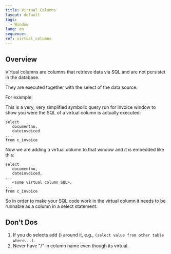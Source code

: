 ```yaml
---
title: Virtual Columns
layout: default
tags:  
  - Window
lang: en
sequence:
ref: virtual_columns
---
```


## Overview
Virtual columns are columns that retrieve data via SQL and are not persistet in the database.

They are executed together with the select of the data source.

For example:

This is a very, very simplified symbolic query run for invoice window to show you were the SQL of a virtual column is actually executed:

```
select
   documentno,
   dateinvoiced
...
from c_invoice
```

Now we are adding a virtual column to that window and it is embedded like this:

```
select
   documentno,
   dateinvoiced,
...
   <some virtual column SQL>,
...
from c_invoice
```

So in order to make your SQL code work in the virtual column it needs to be runnable as a column in a select statement.

## Don't Dos
1. If you do selects add () around it, e.g., `(select value from other table where...)`.
1. Never have "/" in column name even though its virtual.

